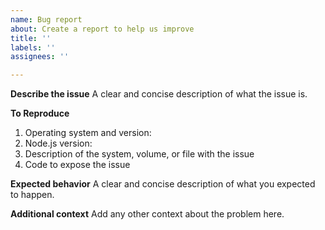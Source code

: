 ```yaml
---
name: Bug report
about: Create a report to help us improve
title: ''
labels: ''
assignees: ''

---
```


**Describe the issue**
A clear and concise description of what the issue is.

**To Reproduce**
1. Operating system and version:
2. Node.js version:
3. Description of the system, volume, or file with the issue
4. Code to expose the issue

**Expected behavior**
A clear and concise description of what you expected to happen.

**Additional context**
Add any other context about the problem here.
